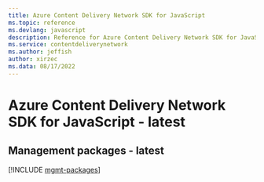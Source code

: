 ```yaml
---
title: Azure Content Delivery Network SDK for JavaScript
ms.topic: reference
ms.devlang: javascript
description: Reference for Azure Content Delivery Network SDK for JavaScript
ms.service: contentdeliverynetwork
ms.author: jeffish
author: xirzec
ms.data: 08/17/2022
---
```

# Azure Content Delivery Network SDK for JavaScript - latest

## Management packages - latest
[!INCLUDE [mgmt-packages](content-delivery-network-mgmt-index.md)]
